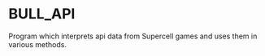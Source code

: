 # BULL_API
Program which interprets api data from Supercell games and uses them in various methods.
